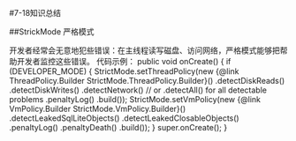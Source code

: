 #7-18知识总结

##StrickMode 严格模式

开发者经常会无意地犯些错误：在主线程读写磁盘、访问网络，严格模式能够把帮助开发者监控这些错误。
代码示例：
 public void onCreate() {
     if (DEVELOPER_MODE) {
         StrictMode.setThreadPolicy(new {@link ThreadPolicy.Builder StrictMode.ThreadPolicy.Builder}()
                 .detectDiskReads()
                 .detectDiskWrites()
                 .detectNetwork()   // or .detectAll() for all detectable problems
                 .penaltyLog()
                 .build());
         StrictMode.setVmPolicy(new {@link VmPolicy.Builder StrictMode.VmPolicy.Builder}()
                 .detectLeakedSqlLiteObjects()
                 .detectLeakedClosableObjects()
                 .penaltyLog()
                 .penaltyDeath()
                 .build());
     }
     super.onCreate();
 }
